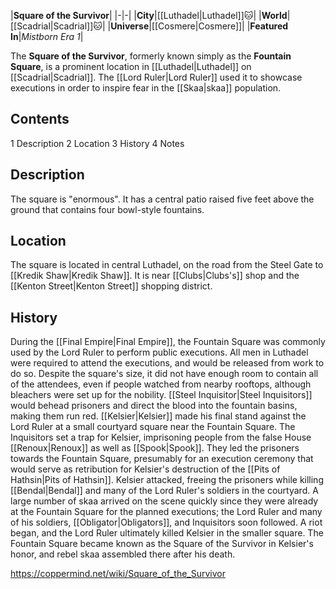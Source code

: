 |**Square of the Survivor**|
|-|-|
|**City**|[[Luthadel\|Luthadel]]🐱︎|
|**World**|[[Scadrial\|Scadrial]]🐱︎|
|**Universe**|[[Cosmere\|Cosmere]]|
|**Featured In**|*Mistborn Era 1*|

The **Square of the Survivor**, formerly known simply as the **Fountain Square**, is a prominent location in [[Luthadel\|Luthadel]] on [[Scadrial\|Scadrial]]. The [[Lord Ruler\|Lord Ruler]] used it to showcase executions in order to inspire fear in the [[Skaa\|skaa]] population.

## Contents

1 Description
2 Location
3 History
4 Notes


## Description
The square is "enormous". It has a central patio raised five feet above the ground that contains four bowl-style fountains.

## Location
The square is located in central Luthadel, on the road from the Steel Gate to [[Kredik Shaw\|Kredik Shaw]]. It is near [[Clubs\|Clubs's]] shop and the [[Kenton Street\|Kenton Street]] shopping district.

## History
During the [[Final Empire\|Final Empire]], the Fountain Square was commonly used by the Lord Ruler to perform public executions. All men in Luthadel were required to attend the executions, and would be released from work to do so. Despite the square's size, it did not have enough room to contain all of the attendees, even if people watched from nearby rooftops, although bleachers were set up for the nobility. [[Steel Inquisitor\|Steel Inquisitors]] would behead prisoners and direct the blood into the fountain basins, making them run red.
[[Kelsier\|Kelsier]] made his final stand against the Lord Ruler at a small courtyard square near the Fountain Square. The Inquisitors set a trap for Kelsier, imprisoning people from the false House [[Renoux\|Renoux]] as well as [[Spook\|Spook]]. They led the prisoners towards the Fountain Square, presumably for an execution ceremony that would serve as retribution for Kelsier's destruction of the [[Pits of Hathsin\|Pits of Hathsin]]. Kelsier attacked, freeing the prisoners while killing [[Bendal\|Bendal]] and many of the Lord Ruler's soldiers in the courtyard. A large number of skaa arrived on the scene quickly since they were already at the Fountain Square for the planned executions; the Lord Ruler and many of his soldiers, [[Obligator\|Obligators]], and Inquisitors soon followed. A riot began, and the Lord Ruler ultimately killed Kelsier in the smaller square.
The Fountain Square became known as the Square of the Survivor in Kelsier's honor, and rebel skaa assembled there after his death.



https://coppermind.net/wiki/Square_of_the_Survivor